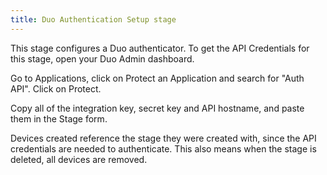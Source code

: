 ```yaml
---
title: Duo Authentication Setup stage
---
```


This stage configures a Duo authenticator. To get the API Credentials for this stage, open your Duo Admin dashboard.

Go to Applications, click on Protect an Application and search for "Auth API". Click on Protect.

Copy all of the integration key, secret key and API hostname, and paste them in the Stage form.

Devices created reference the stage they were created with, since the API credentials are needed to authenticate. This also means when the stage is deleted, all devices are removed.
